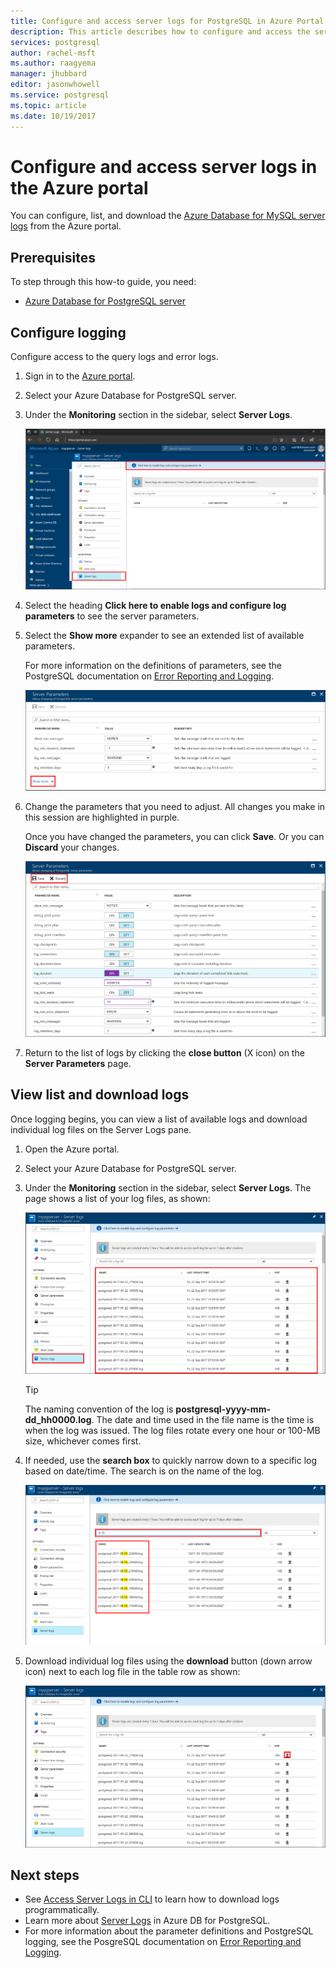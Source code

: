 ```yaml
---
title: Configure and access server logs for PostgreSQL in Azure Portal | Microsoft Docs
description: This article describes how to configure and access the server logs in Azure Database for PostgreSQL from the Azure Portal.
services: postgresql
author: rachel-msft
ms.author: raagyema
manager: jhubbard
editor: jasonwhowell
ms.service: postgresql
ms.topic: article
ms.date: 10/19/2017
---
```


# Configure and access server logs in the Azure portal

You can configure, list, and download the [Azure Database for MySQL server logs](concepts-server-logs.md) from the Azure portal.

## Prerequisites
To step through this how-to guide, you need:
- [Azure Database for PostgreSQL server](quickstart-create-server-database-portal.md)

## Configure logging
Configure access to the query logs and error logs. 

1. Sign in to the [Azure portal](http://portal.azure.com/).

2. Select your Azure Database for PostgreSQL server.

3. Under the **Monitoring** section in the sidebar, select **Server Logs**. 

   ![Select Server Logs and select 'Click here to enable...'](./media/howto-configure-server-logs-in-portal/1-select-server-logs-configure.png)

4. Select the heading **Click here to enable logs and configure log parameters** to see the server parameters.

5. Select the **Show more** expander to see an extended list of available parameters. 

   For more information on the definitions of parameters, see the PostgreSQL documentation on [Error Reporting and Logging](https://www.postgresql.org/docs/current/static/runtime-config-logging.html).

   ![Short list of log parameters. Click show more for long](./media/howto-configure-server-logs-in-portal/2-show-more.png)

6. Change the parameters that you need to adjust. All changes you make in this session are highlighted in purple.

   Once you have changed the parameters, you can click **Save**. Or you can **Discard** your changes. 

   ![Long list of parameters with changes to save or discard](./media/howto-configure-server-logs-in-portal/3-save-discard.png)

7. Return to the list of logs by clicking the **close button** (X icon) on the **Server Parameters** page.

## View list and download logs
Once logging begins, you can view a list of available logs and download individual log files on the Server Logs pane. 

1. Open the Azure portal.

2. Select your Azure Database for PostgreSQL server.

3. Under the **Monitoring** section in the sidebar, select **Server Logs**. The page shows a list of your log files, as shown:

   ![Server logs list](./media/howto-configure-server-logs-in-portal/4-server-logs-list.png)

   > [!TIP]
   > The naming convention of the log is **postgresql-yyyy-mm-dd_hh0000.log**. The date and time used in the file name is the time is when the log was issued. The log files rotate every one hour or 100-MB size, whichever comes first.

4. If needed, use the **search box** to quickly narrow down to a specific log based on date/time. The search is on the name of the log.

   ![Example search on log names](./media/howto-configure-server-logs-in-portal/5-search.png)

5. Download individual log files using the **download** button (down arrow icon) next to each log file in the table row as shown:

   ![Click download icon](./media/howto-configure-server-logs-in-portal/6-download.png)

## Next steps
- See [Access Server Logs in CLI](howto-configure-server-logs-using-cli.md) to learn how to download logs programmatically.
- Learn more about [Server Logs](concepts-server-logs.md) in Azure DB for PostgreSQL. 
- For more information about the parameter definitions and PostgreSQL logging, see the PosgreSQL documentation on [Error Reporting and Logging](https://www.postgresql.org/docs/current/static/runtime-config-logging.html).

